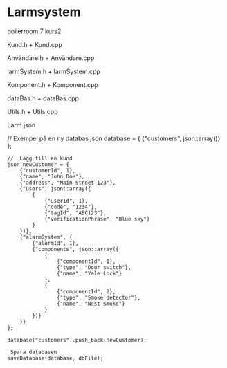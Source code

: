 # Larmsystem
boilerroom 7 kurs2


Kund.h + Kund.cpp

Användare.h + Användare.cpp

larmSystem.h + larmSystem.cpp

Komponent.h + Komponent.cpp

dataBas.h + dataBas.cpp

Utils.h + Utils.cpp

Larm.json




// Exempel på en ny databas
    json database = {
        {"customers", json::array()}
    };

    //  Lägg till en kund
    json newCustomer = {
        {"customerId", 1},
        {"name", "John Doe"},
        {"address", "Main Street 123"},
        {"users", json::array({
            {
                {"userId", 1},
                {"code", "1234"},
                {"tagId", "ABC123"},
                {"verificationPhrase", "Blue sky"}
            }
        })},
        {"alarmSystem", {
            {"alarmId", 1},
            {"components", json::array({
                {
                    {"componentId", 1},
                    {"type", "Door switch"},
                    {"name", "Yale Lock"}
                },
                {
                    {"componentId", 2},
                    {"type", "Smoke detector"},
                    {"name", "Nest Smoke"}
                }
            })}
        }}
    };

    database["customers"].push_back(newCustomer);

     Spara databasen
    saveDatabase(database, dbFile);
